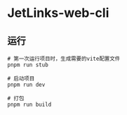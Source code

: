 # JetLinks-web-cli

## 运行
``` shell
# 第一次运行项目时，生成需要的vite配置文件
pnpm run stub 

# 启动项目
pnpm run dev

# 打包
pnpm run build
```